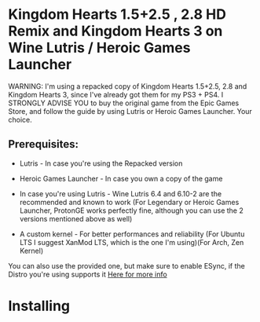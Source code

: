 # Kingdom Hearts 1.5+2.5 , 2.8 HD Remix and Kingdom Hearts 3 on Wine Lutris / Heroic Games Launcher

WARNING: I'm using a repacked copy of Kingdom Hearts 1.5+2.5, 2.8 and Kingdom Hearts 3, since I've already got them for my PS3 + PS4.
I STRONGLY ADVISE YOU to buy the original game from the Epic Games Store, and follow the guide by using Lutris or Heroic Games Launcher. Your choice.

## Prerequisites:
- Lutris - In case you're using the Repacked version 
- Heroic Games Launcher - In case you own a copy of the game

- In case you're using Lutris - Wine Lutris 6.4 and 6.10-2 are the recommended and known to work
(For Legendary or Heroic Games Launcher, ProtonGE works perfectly fine, although you can use the 2 versions mentioned above as well)
- A custom kernel - For better performances and reliability 
(For Ubuntu LTS I suggest XanMod LTS, which is the one I'm using)(For Arch, Zen Kernel)

You can also use the provided one, but make sure to enable ESync, if the Distro you're using supports it [Here for more info](https://github.com/lutris/docs/blob/master/HowToEsync.md)

# Installing

